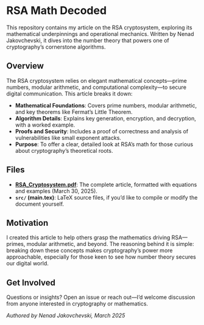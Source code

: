 # RSA Math Decoded

This repository contains my article on the RSA cryptosystem, exploring its mathematical underpinnings and operational mechanics. Written by Nenad Jakovchevski, it dives into the number theory that powers one of cryptography’s cornerstone algorithms.

## Overview
The RSA cryptosystem relies on elegant mathematical concepts—prime numbers, modular arithmetic, and computational complexity—to secure digital communication. This article breaks it down:

- **Mathematical Foundations**: Covers prime numbers, modular arithmetic, and key theorems like Fermat’s Little Theorem.
- **Algorithm Details**: Explains key generation, encryption, and decryption, with a worked example.
- **Proofs and Security**: Includes a proof of correctness and analysis of vulnerabilities like small exponent attacks.
- **Purpose**: To offer a clear, detailed look at RSA’s math for those curious about cryptography’s theoretical roots.

## Files
- **[RSA_Cryptosystem.pdf](RSA_MATH_DECODED.pdf)**: The complete article, formatted with equations and examples (March 30, 2025).
- **`src/` (main.tex)**: LaTeX source files, if you’d like to compile or modify the document yourself.

## Motivation
I created this article to help others grasp the mathematics driving RSA—primes, modular arithmetic, and beyond. The reasoning behind it is simple: breaking down these concepts makes cryptography’s power more approachable, especially for those keen to see how number theory secures our digital world.

## Get Involved
Questions or insights? Open an issue or reach out—I’d welcome discussion from anyone interested in cryptography or mathematics.

*Authored by Nenad Jakovchevski, March 2025*
